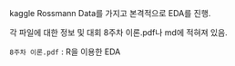 kaggle Rossmann Data를 가지고 본격적으로 EDA를 진행.

각 파일에 대한 정보 및 대회 8주차 이론.pdf나 md에 적혀져 있음.

`8주차 이론.pdf` : R을 이용한 EDA
